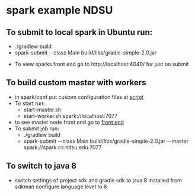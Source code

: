 # spark example NDSU

## To submit to local spark in Ubuntu run: 
- ./gradlew build
- spark-submit --class Main build/libs/gradle-simple-2.0.jar
+ To view sparks front end go to http://localhost:4040/ for just on submit

## To build custom master with workers
- in spark/conf put custom configuration files at [script](https://drive.google.com/file/d/1T50kw-sa8_icGvCC4OJ47ru6Fd5PvLXA/view?usp=sharing) 
- To start run: 
  + start-master.sh
  + start-worker.sh spark://localhost:7077
- to see master node front end go to [front end](http://spark.cs.ndsu.edu:8080/)
- To submit job run: 
  - ./gradlew build
  - spark-submit --class Main build/libs/gradle-simple-2.0.jar --master spark://spark.cs.ndsu.edu:7077

## To switch to java 8
- switch settings of project sdk and gradle sdk to java 8 installed from sdkman configure language level to 8



